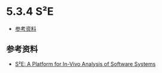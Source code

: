 # 5.3.4 S²E

- [参考资料](#参考资料)

## 参考资料
- [S²E: A Platform for In-Vivo Analysis of Software Systems](http://s2e.systems/)
